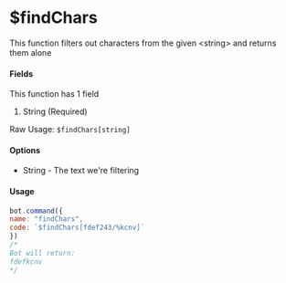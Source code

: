 # $findChars

This function filters out characters from the given &lt;string&gt; and returns them alone

#### Fields

This function  has 1 field

1. String \(Required\)

Raw Usage: `$findChars[string]`

#### Options

* String - The text we're filtering

#### Usage

```javascript
bot.command({
name: "findChars",
code: `$findChars[fdef243/%kcnv]`
})
/*
Bot will return:
fdefkcnv
*/
```

